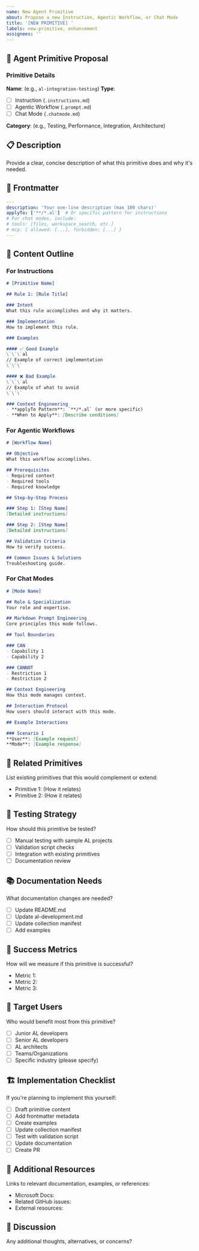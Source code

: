 ```yaml
---
name: New Agent Primitive
about: Propose a new Instruction, Agentic Workflow, or Chat Mode
title: '[NEW PRIMITIVE] '
labels: new-primitive, enhancement
assignees: ''
---
```


## 🎯 Agent Primitive Proposal

### Primitive Details

**Name**: (e.g., `al-integration-testing`)
**Type**: 
- [ ] Instruction (`.instructions.md`)
- [ ] Agentic Workflow (`.prompt.md`)
- [ ] Chat Mode (`.chatmode.md`)

**Category**: (e.g., Testing, Performance, Integration, Architecture)

## 📋 Description

Provide a clear, concise description of what this primitive does and why it's needed.

## 🎨 Frontmatter

```yaml
---
description: 'Your one-line description (max 100 chars)'
applyTo: ['**/*.al']  # Or specific pattern for instructions
# For chat modes, include:
# tools: [files, workspace_search, etc.]
# mcp: { allowed: [...], forbidden: [...] }
---
```

## 📝 Content Outline

### For Instructions

```markdown
# [Primitive Name]

## Rule 1: [Rule Title]

### Intent
What this rule accomplishes and why it matters.

### Implementation
How to implement this rule.

### Examples

#### ✅ Good Example
\`\`\`al
// Example of correct implementation
\`\`\`

#### ❌ Bad Example
\`\`\`al
// Example of what to avoid
\`\`\`

### Context Engineering
- **applyTo Pattern**: `**/*.al` (or more specific)
- **When to Apply**: [Describe conditions]
```

### For Agentic Workflows

```markdown
# [Workflow Name]

## Objective
What this workflow accomplishes.

## Prerequisites
- Required context
- Required tools
- Required knowledge

## Step-by-Step Process

### Step 1: [Step Name]
[Detailed instructions]

### Step 2: [Step Name]
[Detailed instructions]

## Validation Criteria
How to verify success.

## Common Issues & Solutions
Troubleshooting guide.
```

### For Chat Modes

```markdown
# [Mode Name]

## Role & Specialization
Your role and expertise.

## Markdown Prompt Engineering
Core principles this mode follows.

## Tool Boundaries

### CAN
- Capability 1
- Capability 2

### CANNOT
- Restriction 1
- Restriction 2

## Context Engineering
How this mode manages context.

## Interaction Protocol
How users should interact with this mode.

## Example Interactions

### Scenario 1
**User**: [Example request]
**Mode**: [Example response]
```

## 🔗 Related Primitives

List existing primitives that this would complement or extend:
- Primitive 1: (How it relates)
- Primitive 2: (How it relates)

## 🧪 Testing Strategy

How should this primitive be tested?

- [ ] Manual testing with sample AL projects
- [ ] Validation script checks
- [ ] Integration with existing primitives
- [ ] Documentation review

## 📚 Documentation Needs

What documentation changes are needed?

- [ ] Update README.md
- [ ] Update al-development.md
- [ ] Update collection manifest
- [ ] Add examples

## 🎯 Success Metrics

How will we measure if this primitive is successful?

- Metric 1:
- Metric 2:
- Metric 3:

## 👥 Target Users

Who would benefit most from this primitive?

- [ ] Junior AL developers
- [ ] Senior AL developers
- [ ] AL architects
- [ ] Teams/Organizations
- [ ] Specific industry (please specify)

## 🏗️ Implementation Checklist

If you're planning to implement this yourself:

- [ ] Draft primitive content
- [ ] Add frontmatter metadata
- [ ] Create examples
- [ ] Update collection manifest
- [ ] Test with validation script
- [ ] Update documentation
- [ ] Create PR

## 📎 Additional Resources

Links to relevant documentation, examples, or references:
- Microsoft Docs: 
- Related GitHub issues:
- External resources:

## 💬 Discussion

Any additional thoughts, alternatives, or concerns?
